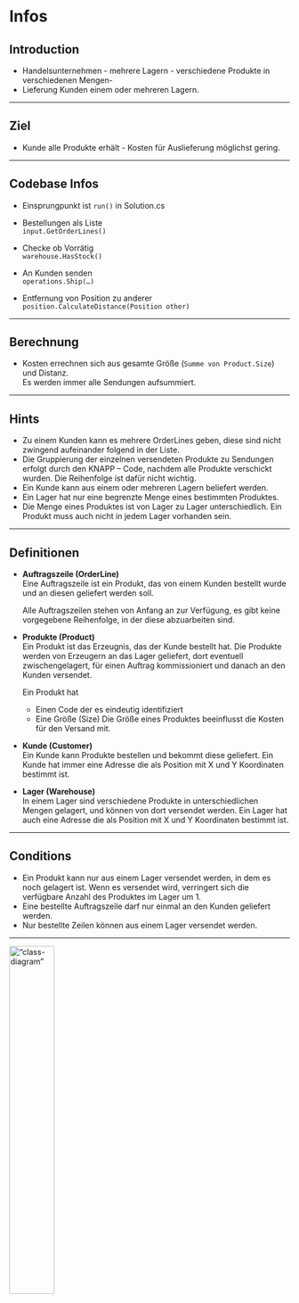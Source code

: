 # Infos
## Introduction
- Handelsunternehmen - mehrere Lagern - verschiedene Produkte in verschiedenen Mengen-
- Lieferung Kunden einem oder mehreren Lagern.

___
## Ziel
- Kunde alle Produkte erhält - Kosten für Auslieferung möglichst gering.
___
## Codebase Infos
- Einsprungpunkt ist ```run()``` in Solution.cs

- Bestellungen als Liste<br>
    ```input.GetOrderLines()```

- Checke ob Vorrätig<br>
    ```warehouse.HasStock()```

- An Kunden senden<br>
    ```operations.Ship(…)```

- Entfernung von Position zu anderer<br>
    ```position.CalculateDistance(Position other)```
___
## Berechnung
- Kosten errechnen sich aus gesamte Größe (```Summe von Product.Size```) und Distanz.<br>
Es werden immer alle Sendungen aufsummiert.
___
## Hints
- Zu einem Kunden kann es mehrere OrderLines geben, diese sind nicht
zwingend aufeinander folgend in der Liste.
- Die Gruppierung der einzelnen versendeten Produkte zu Sendungen erfolgt
durch den KNAPP – Code, nachdem alle Produkte verschickt wurden. Die
Reihenfolge ist dafür nicht wichtig.
- Ein Kunde kann aus einem oder mehreren Lagern beliefert werden.
- Ein Lager hat nur eine begrenzte Menge eines bestimmten Produktes.
- Die Menge eines Produktes ist von Lager zu Lager unterschiedlich. Ein
Produkt muss auch nicht in jedem Lager vorhanden sein. 
___
## Definitionen
- **Auftragszeile (OrderLine)**<br>
    Eine Auftragszeile ist ein Produkt, das von einem Kunden bestellt wurde und an diesen
    geliefert werden soll.

    Alle Auftragszeilen stehen von Anfang an zur Verfügung, es gibt keine vorgegebene
    Reihenfolge, in der diese abzuarbeiten sind.

- **Produkte (Product)**<br>
    Ein Produkt ist das Erzeugnis, das der Kunde bestellt hat. Die Produkte werden von Erzeugern an das Lager geliefert, dort eventuell zwischengelagert, für einen Auftrag kommissioniert und danach an den Kunden versendet.<br>

    Ein Produkt hat
    - Einen Code der es eindeutig identifiziert
    - Eine Größe (Size)
    Die Größe eines Produktes beeinflusst die Kosten für den Versand mit.

- **Kunde (Customer)**<br>
    Ein Kunde kann Produkte bestellen und bekommt diese geliefert. Ein Kunde hat immer
    eine Adresse die als Position mit X und Y Koordinaten bestimmt ist.

- **Lager (Warehouse)**<br>
    In einem Lager sind verschiedene Produkte in unterschiedlichen Mengen gelagert, und
    können von dort versendet werden. Ein Lager hat auch eine Adresse die als Position
    mit X und Y Koordinaten bestimmt ist.
___
## Conditions
- Ein Produkt kann nur aus einem Lager versendet werden, in dem es noch gelagert ist. Wenn es versendet wird, verringert sich die verfügbare Anzahl des Produktes im Lager um 1.
- Eine bestellte Auftragszeile darf nur einmal an den Kunden geliefert werden.
- Nur bestellte Zeilen können aus einem Lager versendet werden.
___
<img src="https://user-images.githubusercontent.com/91200978/225241150-bb39670d-c319-401b-b36d-fd1ae9bc141b.png" alt= “class-diagram” width="40%">
